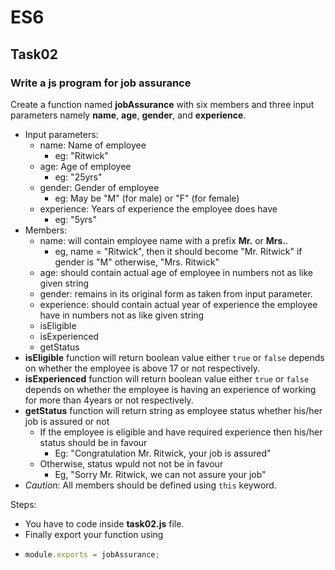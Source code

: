 # ES6
## Task02
### Write a js program for job assurance
Create a function named **jobAssurance** with six members and three input parameters namely **name**, **age**, **gender**, and **experience**.
* Input parameters:
  * name: Name of employee
    * eg: "Ritwick"
  * age: Age of employee
    * eg: "25yrs"
  * gender: Gender of employee
    * eg: May be "M" (for male) or "F" (for female)
  * experience: Years of experience the employee does have
    * eg: "5yrs"
* Members:
  * name: will contain employee name with a prefix **Mr.** or **Mrs.**.
    * eg, name = "Ritwick", then it should become "Mr. Ritwick" if gender is "M" otherwise, "Mrs. Ritwick"
  * age: should contain actual age of employee in numbers not as like given string
  * gender: remains in its original form as taken from input parameter.
  * experience: should contain actual year of experience the employee have in numbers not as like given string
  * isEligible
  * isExperienced
  * getStatus
* **isEligible** function will return boolean value either `true` or `false` depends on whether the employee is above 17 or not respectively.
* **isExperienced** function will return boolean value either `true` or `false` depends on whether the employee is having an experience of working for more than 4years or not respectively.
* **getStatus** function will return string as employee status whether his/her job is assured or not
  * If the employee is eligible and have required experience then his/her status should be in favour
    * Eg: "Congratulation Mr. Ritwick, your job is assured"
  * Otherwise, status wpuld not not be in favour
    * Eg, "Sorry Mr. Ritwick, we can not assure your job"
* *Caution*: All members should be defined using `this` keyword.

Steps:
* You have to code inside **task02.js** file.
* Finally export your function using 
* ```js
  module.exports = jobAssurance;
  ```